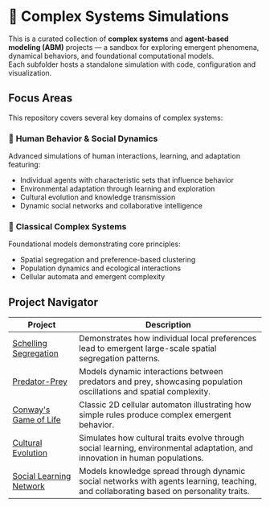# 🧩 Complex Systems Simulations

This is a curated collection of **complex systems** and **agent-based modeling (ABM)** projects — a sandbox for exploring emergent phenomena, dynamical behaviors, and foundational computational models.  
Each subfolder hosts a standalone simulation with code, configuration and visualization.

## Focus Areas

This repository covers several key domains of complex systems:

### 🧠 **Human Behavior & Social Dynamics**
Advanced simulations of human interactions, learning, and adaptation featuring:
- Individual agents with characteristic sets that influence behavior
- Environmental adaptation through learning and exploration  
- Cultural evolution and knowledge transmission
- Dynamic social networks and collaborative intelligence

### 🔄 **Classical Complex Systems**
Foundational models demonstrating core principles:
- Spatial segregation and preference-based clustering
- Population dynamics and ecological interactions
- Cellular automata and emergent complexity



## Project Navigator

| Project                                                                 | Description                                         |
|-------------------------------------------------------------------------|-----------------------------------------------------|
|[Schelling Segregation](https://github.com/FarshadAmiri/complex-systems-simulations/tree/main/schelling-abm) | Demonstrates how individual local preferences lead to emergent large-scale spatial segregation patterns. |
|[Predator-Prey](https://github.com/FarshadAmiri/complex-systems-simulations/tree/main/predator-prey)     | Models dynamic interactions between predators and prey, showcasing population oscillations and spatial complexity. |
|[Conway's Game of Life](https://github.com/FarshadAmiri/complex-systems-simulations/tree/main/conway-game-of-life)          | Classic 2D cellular automaton illustrating how simple rules produce complex emergent behavior. |
|[Cultural Evolution](https://github.com/FarshadAmiri/complex-systems-simulations/tree/main/cultural-evolution) | Simulates how cultural traits evolve through social learning, environmental adaptation, and innovation in human populations. |
|[Social Learning Network](https://github.com/FarshadAmiri/complex-systems-simulations/tree/main/social-learning-network) | Models knowledge spread through dynamic social networks with agents learning, teaching, and collaborating based on personality traits. |
